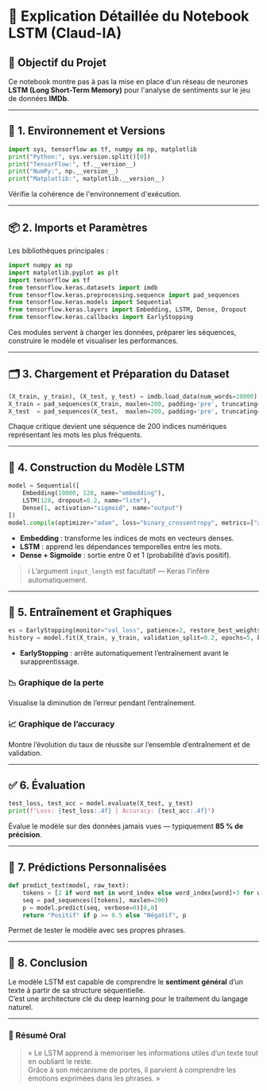 # 📘 Explication Détaillée du Notebook LSTM (Claud-IA)

## 🎯 Objectif du Projet
Ce notebook montre pas à pas la mise en place d'un réseau de neurones **LSTM (Long Short-Term Memory)** pour l'analyse de sentiments sur le jeu de données **IMDb**.

---

## 🔧 1. Environnement et Versions
```python
import sys, tensorflow as tf, numpy as np, matplotlib
print("Python:", sys.version.split()[0])
print("TensorFlow:", tf.__version__)
print("NumPy:", np.__version__)
print("Matplotlib:", matplotlib.__version__)
```
Vérifie la cohérence de l'environnement d'exécution.

---

## 📦 2. Imports et Paramètres
Les bibliothèques principales :
```python
import numpy as np
import matplotlib.pyplot as plt
import tensorflow as tf
from tensorflow.keras.datasets import imdb
from tensorflow.keras.preprocessing.sequence import pad_sequences
from tensorflow.keras.models import Sequential
from tensorflow.keras.layers import Embedding, LSTM, Dense, Dropout
from tensorflow.keras.callbacks import EarlyStopping
```
Ces modules servent à charger les données, préparer les séquences, construire le modèle et visualiser les performances.

---

## 🗂️ 3. Chargement et Préparation du Dataset
```python
(X_train, y_train), (X_test, y_test) = imdb.load_data(num_words=10000)
X_train = pad_sequences(X_train, maxlen=200, padding='pre', truncating='pre')
X_test  = pad_sequences(X_test,  maxlen=200, padding='pre', truncating='pre')
```
Chaque critique devient une séquence de 200 indices numériques représentant les mots les plus fréquents.

---

## 🧠 4. Construction du Modèle LSTM
```python
model = Sequential([
    Embedding(10000, 128, name="embedding"),
    LSTM(128, dropout=0.2, name="lstm"),
    Dense(1, activation="sigmoid", name="output")
])
model.compile(optimizer="adam", loss="binary_crossentropy", metrics=["accuracy"])
```
- **Embedding** : transforme les indices de mots en vecteurs denses.
- **LSTM** : apprend les dépendances temporelles entre les mots.
- **Dense + Sigmoïde** : sortie entre 0 et 1 (probabilité d’avis positif).

> ℹ️ L’argument `input_length` est facultatif — Keras l’infère automatiquement.

---

## 🏃 5. Entraînement et Graphiques
```python
es = EarlyStopping(monitor="val_loss", patience=2, restore_best_weights=True)
history = model.fit(X_train, y_train, validation_split=0.2, epochs=5, batch_size=64, callbacks=[es])
```
- **EarlyStopping** : arrête automatiquement l’entraînement avant le surapprentissage.

### 📉 Graphique de la perte
Visualise la diminution de l’erreur pendant l’entraînement.

### 📈 Graphique de l’accuracy
Montre l’évolution du taux de réussite sur l’ensemble d’entraînement et de validation.

---

## ✅ 6. Évaluation
```python
test_loss, test_acc = model.evaluate(X_test, y_test)
print(f"Loss: {test_loss:.4f} | Accuracy: {test_acc:.4f}")
```
Évalue le modèle sur des données jamais vues — typiquement **85 % de précision**.

---

## 🧪 7. Prédictions Personnalisées
```python
def predict_text(model, raw_text):
    tokens = [2 if word not in word_index else word_index[word]+3 for word in raw_text.lower().split()]
    seq = pad_sequences([tokens], maxlen=200)
    p = model.predict(seq, verbose=0)[0,0]
    return "Positif" if p >= 0.5 else "Négatif", p
```
Permet de tester le modèle avec ses propres phrases.

---

## 🧭 8. Conclusion
Le modèle LSTM est capable de comprendre le **sentiment général** d’un texte à partir de sa structure séquentielle.  
C’est une architecture clé du deep learning pour le traitement du langage naturel.

---

### 💬 Résumé Oral
> « Le LSTM apprend à mémoriser les informations utiles d’un texte tout en oubliant le reste.  
> Grâce à son mécanisme de portes, il parvient à comprendre les émotions exprimées dans les phrases. »
